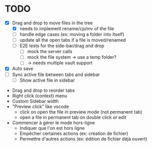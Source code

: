 # TODO

- [x] Drag and drop to move files in the tree
  - [x] needs to implement rename/cp/mv of the file
  - [ ] handle edge cases (ex: moving a folder into itself)
  - [ ] update all the open tabs if a file is moved/renamed
  - [ ] E2E tests for the side-bar/drag and drop
    - [ ] mock the server calls
    - [ ] mock the file system -> use a temp folder?
    - [ ] -> needs multiple vault support
- [x] Auto save
- [ ] Sync active file between tabs and sidebar
  - [ ] Show active file in sidebar
- Drag and drop to reorder tabs
- Right click (context) menu
- Custom Sidebar width
- "Preview click" like vscode
  - click on open the file in preview mode (not permanent tab)
  - open a file in permanent tab on double click or edit
- Commencer à gérer le mode hors-ligne
  - Indiquer que l'on est hors ligne
  - Empêcher certaines actions (ex: création de fichier)
  - Permettre d'autres actions (ex: édition de fichier déjà ouvert)
